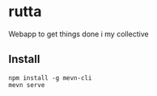 # rutta
Webapp to get things done i my collective

## Install

```
npm install -g mevn-cli
mevn serve
```
